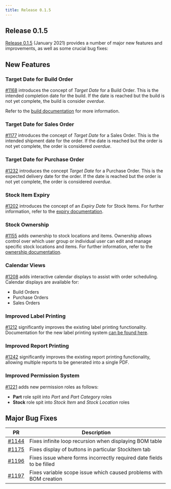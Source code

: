 ```yaml
---
title: Release 0.1.5
---
```


## Release 0.1.5

[Release 0.1.5](https://github.com/inventree/InvenTree/releases/tag/0.1.5) (January 2021) provides a number of major new features and improvements, as well as some crucial bug fixes:

## New Features

### Target Date for Build Order

[#1168](https://github.com/inventree/InvenTree/pull/1168) introduces the concept of *Target Date* for a Build Order. This is the intended completion date for the build. If the date is reached but the build is not yet complete, the build is consider *overdue*.

Refer to the [build documentation](../build/build.md#overdue-builds) for more information.

### Target Date for Sales Order

[#1177](https://github.com/inventree/InvenTree/pull/1177) introduces the concept of *Target Date* for a Sales Order. This is the intended shipment date for the order. If the date is reached but the order is not yet complete, the order is considered *overdue*.

### Target Date for Purchase Order

[#1232](https://github.com/inventree/InvenTree/pull/1232) introduces the concept *Target Date* for a Purchase Order. This is the expected delivery date for the order. If the date is reached but the order is not yet complete, the order is considered *overdue*.

### Stock Item Expiry

[#1202](https://github.com/inventree/InvenTree/pull/1202) introduces the concept of an *Expiry Date* for Stock Items. For further information, refer to the [expiry documentation](../../stock/expiry).

### Stock Ownership

[#1155](https://github.com/inventree/InvenTree/pull/1155) adds ownership to stock locations and items. Ownership allows control over which user group or individual user can edit and manage specific stock locations and items.
For further information, refer to the [ownership documentation](../stock/owner.md).

### Calendar Views

[#1208](https://github.com/inventree/InvenTree/pull/1208) adds interactive calendar displays to assist with order scheduling. Calendar displays are available for:

- Build Orders
- Purchase Orders
- Sales Orders

### Improved Label Printing

[#1212](https://github.com/inventree/InvenTree/pull/1212) significantly improves the existing label printing functionality. Documentation for the new label printing system [can be found here](../report/labels.md).

### Improved Report Printing

[#1242](https://github.com/inventree/InvenTree/pull/1242) significantly improves the existing report printing functionality, allowing multiple reports to be generated into a single PDF.

### Improved Permission System

[#1221](https://github.com/inventree/InvenTree/pull/1221) adds new permission roles as follows:

- **Part** role split into *Part* and *Part Category* roles
- **Stock** role spit into *Stock Item* and *Stock Location* roles

## Major Bug Fixes

| PR | Description |
| --- | --- |
| [#1144](https://github.com/inventree/InvenTree/pull/1144) | Fixes infinite loop recursion when displaying BOM table |
| [#1175](https://github.com/inventree/InvenTree/pull/1175) | Fixes display of buttons in particular StockItem tab |
| [#1196](https://github.com/inventree/InvenTree/pull/1195) | Fixes issue where forms incorrectly required date fields to be filled |
| [#1197](https://github.com/inventree/InvenTree/pull/1197) | Fixes variable scope issue which caused problems with BOM creation |
